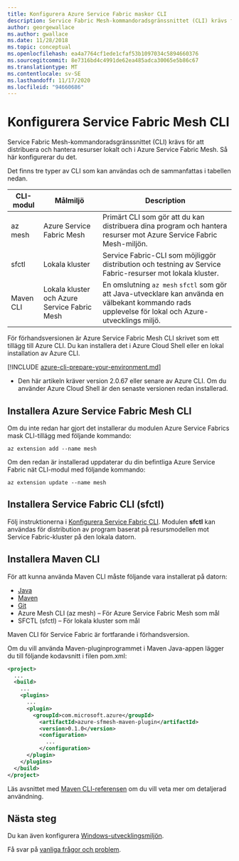 ```yaml
---
title: Konfigurera Azure Service Fabric maskor CLI
description: Service Fabric Mesh-kommandoradsgränssnittet (CLI) krävs för att distribuera och hantera resurser lokalt och i Azure Service Fabric Mesh. Så här konfigurerar du det.
author: georgewallace
ms.author: gwallace
ms.date: 11/28/2018
ms.topic: conceptual
ms.openlocfilehash: ea4a7764cf1ede1cfaf53b1097034c5894660376
ms.sourcegitcommit: 8e7316bd4c4991de62ea485adca30065e5b86c67
ms.translationtype: MT
ms.contentlocale: sv-SE
ms.lasthandoff: 11/17/2020
ms.locfileid: "94660686"
---
```

# <a name="set-up-service-fabric-mesh-cli"></a>Konfigurera Service Fabric Mesh CLI
Service Fabric Mesh-kommandoradsgränssnittet (CLI) krävs för att distribuera och hantera resurser lokalt och i Azure Service Fabric Mesh. Så här konfigurerar du det.

Det finns tre typer av CLI som kan användas och de sammanfattas i tabellen nedan.

| CLI-modul | Målmiljö |  Description | 
|---|---|---|
| az mesh | Azure Service Fabric Mesh | Primärt CLI som gör att du kan distribuera dina program och hantera resurser mot Azure Service Fabric Mesh-miljön. 
| sfctl | Lokala kluster | Service Fabric-CLI som möjliggör distribution och testning av Service Fabric-resurser mot lokala kluster.  
| Maven CLI | Lokala kluster och Azure Service Fabric Mesh | En omslutning `az mesh` `sfctl` som gör att Java-utvecklare kan använda en välbekant kommando rads upplevelse för lokal och Azure-utvecklings miljö.  

För förhandsversionen är Azure Service Fabric Mesh CLI skrivet som ett tillägg till Azure CLI. Du kan installera det i Azure Cloud Shell eller en lokal installation av Azure CLI. 

[!INCLUDE [azure-cli-prepare-your-environment.md](../../includes/azure-cli-prepare-your-environment.md)]

- Den här artikeln kräver version 2.0.67 eller senare av Azure CLI. Om du använder Azure Cloud Shell är den senaste versionen redan installerad.

## <a name="install-the-azure-service-fabric-mesh-cli"></a>Installera Azure Service Fabric Mesh CLI

Om du inte redan har gjort det installerar du modulen Azure Service Fabrics mask CLI-tillägg med följande kommando: 
 
```azurecli-interactive
az extension add --name mesh
```

Om den redan är installerad uppdaterar du din befintliga Azure Service Fabric nät CLI-modul med följande kommando:

```azurecli-interactive
az extension update --name mesh
```

## <a name="install-the-service-fabric-cli-sfctl"></a>Installera Service Fabric CLI (sfctl) 

Följ instruktionerna i [Konfigurera Service Fabric CLI](../service-fabric/service-fabric-cli.md). Modulen **sfctl** kan användas för distribution av program baserat på resursmodellen mot Service Fabric-kluster på den lokala datorn. 

## <a name="install-the-maven-cli"></a>Installera Maven CLI 

För att kunna använda Maven CLI måste följande vara installerat på datorn: 

* [Java](https://www.azul.com/downloads/zulu/)
* [Maven](https://maven.apache.org/download.cgi)
* [Git](https://git-scm.com/book/en/v2/Getting-Started-Installing-Git)
* Azure Mesh CLI (az mesh) – För Azure Service Fabric Mesh som mål 
* SFCTL (sfctl) – För lokala kluster som mål 

Maven CLI för Service Fabric är fortfarande i förhandsversion. 

Om du vill använda Maven-pluginprogrammet i Maven Java-appen lägger du till följande kodavsnitt i filen pom.xml:

```XML
<project>
  ...
  <build>
    ...
    <plugins>
      ...
      <plugin>
        <groupId>com.microsoft.azure</groupId>
          <artifactId>azure-sfmesh-maven-plugin</artifactId>
          <version>0.1.0</version>
          <configuration>
            ...
          </configuration>
      </plugin>
    </plugins>
  </build>
</project>
```

Läs avsnittet med [Maven CLI-referensen](service-fabric-mesh-reference-maven.md) om du vill veta mer om detaljerad användning.

## <a name="next-steps"></a>Nästa steg

Du kan även konfigurera [Windows-utvecklingsmiljön](service-fabric-mesh-howto-setup-developer-environment-sdk.md).

Få svar på [vanliga frågor och problem](service-fabric-mesh-faq.md).

[azure-cli-install]: /cli/azure/install-azure-cli
